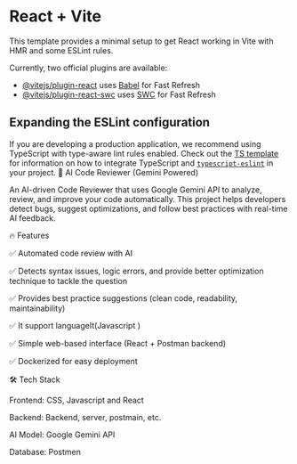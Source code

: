 # React + Vite

This template provides a minimal setup to get React working in Vite with HMR and some ESLint rules.

Currently, two official plugins are available:

- [@vitejs/plugin-react](https://github.com/vitejs/vite-plugin-react/blob/main/packages/plugin-react) uses [Babel](https://babeljs.io/) for Fast Refresh
- [@vitejs/plugin-react-swc](https://github.com/vitejs/vite-plugin-react/blob/main/packages/plugin-react-swc) uses [SWC](https://swc.rs/) for Fast Refresh

## Expanding the ESLint configuration

If you are developing a production application, we recommend using TypeScript with type-aware lint rules enabled. Check out the [TS template](https://github.com/vitejs/vite/tree/main/packages/create-vite/template-react-ts) for information on how to integrate TypeScript and [`typescript-eslint`](https://typescript-eslint.io) in your project.
🤖 AI Code Reviewer (Gemini Powered)

An AI-driven Code Reviewer that uses Google Gemini API to analyze, review, and improve your code automatically.
This project helps developers detect bugs, suggest optimizations, and follow best practices with real-time AI feedback.

🔥 Features

✅ Automated code review with AI

✅ Detects syntax issues, logic errors, and provide better optimization technique to tackle the question

✅ Provides best practice suggestions (clean code, readability, maintainability)

✅ It support languageIt(Javascript )

✅ Simple web-based interface (React + Postman backend)

✅ Dockerized for easy deployment

🛠️ Tech Stack

Frontend: CSS, Javascript and React

Backend:  Backend, server, postmain, etc.

AI Model: Google Gemini API

Database: Postmen


